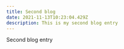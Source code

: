 ```yaml
---
title: Second blog
date: 2021-11-13T10:23:04.429Z
description: This is my second blog entry
---
```

Second blog entry